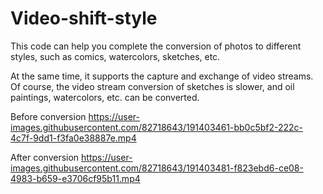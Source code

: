 # Video-shift-style
This code can help you complete the conversion of photos to different styles, such as comics, watercolors, sketches, etc.

At the same time, it supports the capture and exchange of video streams. Of course, the video stream conversion of sketches is slower, and oil paintings, watercolors, etc. can be converted.


Before conversion
https://user-images.githubusercontent.com/82718643/191403461-bb0c5bf2-222c-4c7f-9dd1-f3fa0e38887e.mp4

After conversion
https://user-images.githubusercontent.com/82718643/191403481-f823ebd6-ce08-4983-b659-e3706cf95b11.mp4


